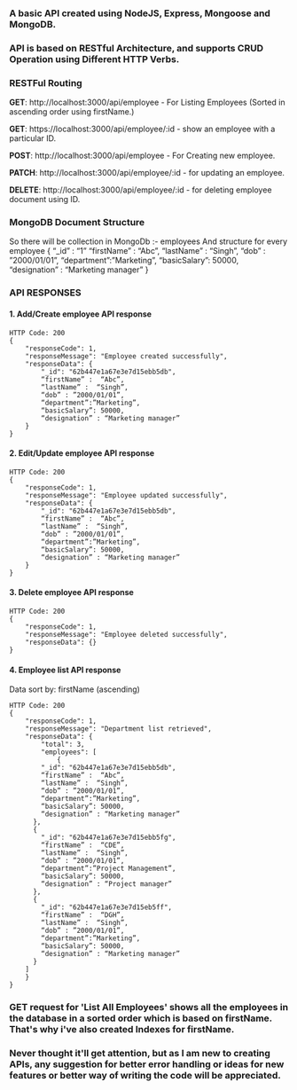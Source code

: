 ### A basic API created using NodeJS, Express, Mongoose and MongoDB.
### API is based on RESTful Architecture, and supports CRUD Operation using Different HTTP Verbs.
### RESTFul Routing

**GET**: http://localhost:3000/api/employee - For Listing Employees (Sorted in ascending order using firstName.)

**GET**: https://localhost:3000/api/employee/:id - show an employee with a particular ID.

**POST**: http://localhost:3000/api/employee - For Creating new employee.

**PATCH**: http://localhost:3000/api/employee/:id - for updating an employee.

**DELETE**: http://localhost:3000/api/employee/:id - for deleting employee document using ID.

### MongoDB Document Structure
So there will be collection in MongoDb :-  employees
And structure for every employee
{
    “_id” : “1”
    “firstName” :  “Abc”,
    “lastName” :  “Singh”,
    “dob” : ”2000/01/01”,
    “department”:”Marketing”,
    “basicSalary”: 50000,
    “designation” : “Marketing manager”
}

### API RESPONSES
#### 1. Add/Create employee API response
```
HTTP Code: 200
{
    "responseCode": 1,
    "responseMessage": "Employee created successfully",
    "responseData": {
        "_id": "62b447e1a67e3e7d15ebb5db",
        “firstName” :  “Abc”,
        “lastName” :  “Singh”,
        “dob” : ”2000/01/01”,
        “department”:”Marketing”,
        “basicSalary”: 50000,
        “designation” : “Marketing manager”
    }
}
```

#### 2. Edit/Update employee API response
```
HTTP Code: 200
{
    "responseCode": 1,
    "responseMessage": "Employee updated successfully",
    "responseData": {
        "_id": "62b447e1a67e3e7d15ebb5db",
        “firstName” :  “Abc”,
        “lastName” :  “Singh”,
        “dob” : ”2000/01/01”,
        “department”:”Marketing”,
        “basicSalary”: 50000,
        “designation” : “Marketing manager”
    }
}
```

#### 3. Delete employee API response
```	
HTTP Code: 200
{
    "responseCode": 1,
    "responseMessage": "Employee deleted successfully",
    "responseData": {}
}
```

#### 4. Employee list API response

Data sort by: firstName (ascending)
```
HTTP Code: 200
{
    "responseCode": 1,
    "responseMessage": "Department list retrieved",
    "responseData": {
        "total": 3,
        "employees": [
            {
        "_id": "62b447e1a67e3e7d15ebb5db",
        “firstName” :  “Abc”,
        “lastName” :  “Singh”,
        “dob” : ”2000/01/01”,
        “department”:”Marketing”,
        “basicSalary”: 50000,
        “designation” : “Marketing manager”
      },
      {
        "_id": "62b447e1a67e3e7d15ebb5fg",
        “firstName” :  “CDE”,
        “lastName” :  “Singh”,
        “dob” : ”2000/01/01”,
        “department”:”Project Management”,
        “basicSalary”: 50000,
        “designation” : “Project manager”
      },
      {
        "_id": "62b447e1a67e3e7d15eb5ff",
        “firstName” :  “DGH”,
        “lastName” :  “Singh”,
        “dob” : ”2000/01/01”,
        “department”:”Marketing”,
        “basicSalary”: 50000,
        “designation” : “Marketing manager”
      }
    ]
    }
}
```
### GET request for 'List All Employees' shows all the employees in the database in a sorted order which is based on firstName. That's why i've also created Indexes for firstName.

### Never thought it'll get attention, but as I am new to creating APIs, any suggestion for better error handling or ideas for new features or better way of writing the code will be appreciated.
